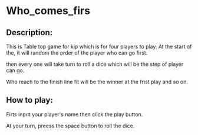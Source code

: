 # Who_comes_firs
## Description:
This is Table top game for kip which is for four players to play. At the start of the, it will random the order of the player who can go first. 


then every one will take turn to roll a dice which will be the step of player can go. 


Who reach to the finish line fít will be the winner at the frist play and so on.


## How to play:
Firts input your player's name then click the play button.


At your turn, preess the space button to roll the dice.


